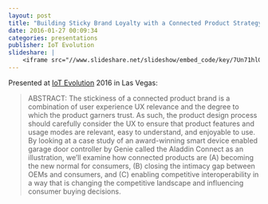 ```yaml
---
layout: post
title: "Building Sticky Brand Loyalty with a Connected Product Strategy"
date: 2016-01-27 00:09:34
categories: presentations
publisher: IoT Evolution
slideshare: |
    <iframe src="//www.slideshare.net/slideshow/embed_code/key/7Un71hlGfJ2QHB" width="595" height="485" frameborder="0" marginwidth="0" marginheight="0" scrolling="no" style="border:1px solid #CCC; border-width:1px; margin-bottom:5px; max-width: 100%;" allowfullscreen> </iframe> <div style="margin-bottom:5px"> <strong> <a href="//www.slideshare.net/MarkBenson5/building-sticky-brand-loyalty-with-a-connected-product-strategy" title="Building Sticky Brand Loyalty with a Connected Product Strategy" target="_blank">Building Sticky Brand Loyalty with a Connected Product Strategy</a> </strong> from <strong><a target="_blank" href="//www.slideshare.net/MarkBenson5">Mark Benson</a></strong> </div>
---
```


Presented at [IoT Evolution](http://www.iotevolutionexpo.com/) 2016 in Las Vegas: 

> ABSTRACT: The stickiness of a connected product brand is a combination of user experience UX relevance and the degree to which the product garners trust. As such, the product design process should carefully consider the UX to ensure that product features and usage modes are relevant, easy to understand, and enjoyable to use. By looking at a case study of an award-winning smart device enabled garage door controller by Genie called the Aladdin Connect as an illustration, we’ll examine how connected products are (A) becoming the new normal for consumers, (B) closing the intimacy gap between OEMs and consumers, and (C) enabling competitive interoperability in a way that is changing the competitive landscape and influencing consumer buying decisions.

